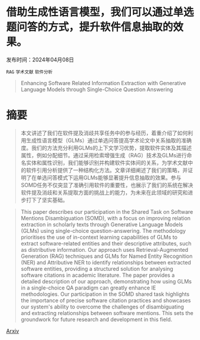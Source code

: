 # 借助生成性语言模型，我们可以通过单选题问答的方式，提升软件信息抽取的效果。

发布时间：2024年04月08日

`RAG` `学术文献` `软件分析`

> Enhancing Software Related Information Extraction with Generative Language Models through Single-Choice Question Answering

# 摘要

> 本文讲述了我们在软件提及消歧共享任务中的参与经历，着重介绍了如何利用生成性语言模型（GLMs）通过单选问答提高学术论文中关系抽取的准确度。我们的方法充分利用GLMs的上下文学习优势，提取软件实体及其描述属性，例如分配细节。通过采用检索增强生成（RAG）技术及GLMs进行命名实体和属性识别，我们能够识别并构建软件实体间的关系，为学术文献中的软件引用分析提供了一种结构化方法。文章详细阐述了我们的策略，并证明了在单选问答模式下运用GLMs能够显著提升信息抽取的效果。参与SOMD任务不仅突显了准确引用软件的重要性，也展示了我们的系统在解决软件提及消歧和关系提取方面的挑战上的能力，为未来在此领域的研究和进步打下了坚实基础。

> This paper describes our participation in the Shared Task on Software Mentions Disambiguation (SOMD), with a focus on improving relation extraction in scholarly texts through Generative Language Models (GLMs) using single-choice question-answering. The methodology prioritises the use of in-context learning capabilities of GLMs to extract software-related entities and their descriptive attributes, such as distributive information. Our approach uses Retrieval-Augmented Generation (RAG) techniques and GLMs for Named Entity Recognition (NER) and Attributive NER to identify relationships between extracted software entities, providing a structured solution for analysing software citations in academic literature. The paper provides a detailed description of our approach, demonstrating how using GLMs in a single-choice QA paradigm can greatly enhance IE methodologies. Our participation in the SOMD shared task highlights the importance of precise software citation practices and showcases our system's ability to overcome the challenges of disambiguating and extracting relationships between software mentions. This sets the groundwork for future research and development in this field.

[Arxiv](https://arxiv.org/abs/2404.05587)